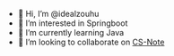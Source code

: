 - 👋 Hi, I’m @idealzouhu
- 👀 I’m interested in Springboot
- 🌱 I’m currently learning Java 
- 💞️ I’m looking to collaborate on [CS-Note](https://github.com/idealzouhu/CS-Note)


<!---
idealzouhu/idealzouhu is a ✨ special ✨ repository because its `README.md` (this file) appears on your GitHub profile.
You can click the Preview link to take a look at your changes.
--->
